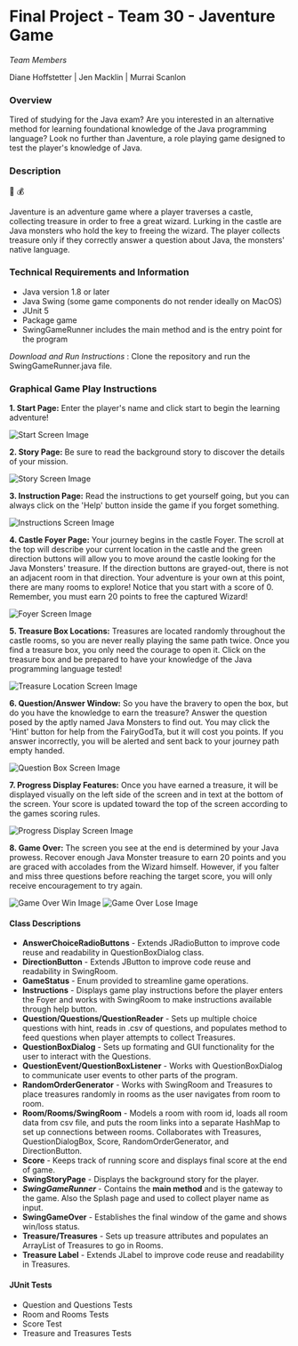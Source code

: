 # Final Project - Team 30 - Javenture Game

*Team Members*

Diane Hoffstetter | Jen Macklin | Murrai Scanlon

### Overview

Tired of studying for the Java exam? Are you interested in an alternative method for learning foundational knowledge of the Java programming language? Look no further than Javenture, a role playing game designed to test the player's knowledge of Java. 

### Description
:european_castle:  :moneybag:  

Javenture is an adventure game where a player traverses a castle, collecting treasure in order to free a great wizard. Lurking in the castle are Java monsters who hold the key to freeing the wizard. The player collects treasure only if they correctly answer a question about Java, the monsters' native language. 

### Technical Requirements and Information

* Java version 1.8 or later
* Java Swing (some game components do not render ideally on MacOS)
* JUnit 5
* Package game
* SwingGameRunner includes the main method and is the entry point for the program

*Download and Run Instructions* : Clone the repository and run the SwingGameRunner.java file.


### Graphical Game Play Instructions



**1. Start Page:** Enter the player's name and click start to begin the learning adventure!

![Start Screen Image](images/screenstart.png)

**2. Story Page:** Be sure to read the background story to discover the details of your mission.

![Story Screen Image](images/screenstory.png)

**3. Instruction Page:** Read the instructions to get yourself going, but you can always click on the 'Help' button inside the game if you forget something.

![Instructions Screen Image](images/screeninstructions.png)

**4. Castle Foyer Page:**  Your journey begins in the castle Foyer. The scroll at the top will describe your current location in the castle and the green direction buttons will allow you to move around the castle looking for the Java Monsters' treasure. If the direction buttons are grayed-out, there is not an adjacent room in that direction. Your adventure is your own at this point, there are many rooms to explore! Notice that you start with a score of 0. Remember, you must earn 20 points to free the captured Wizard!

![Foyer Screen Image](images/screenfoyer.png)

**5. Treasure Box Locations:** Treasures are located randomly throughout the castle rooms, so you are never really playing the same path twice. Once you find a treasure box, you only need the courage to open it. Click on the treasure box and be prepared to have your knowledge of the Java programming language tested!

![Treasure Location Screen Image](images/screetreasurebox.png)

**6. Question/Answer Window:** So you have the bravery to open the box, but do you have the knowledge to earn the treasure? Answer the question posed by the aptly named Java Monsters to find out. You may click the 'Hint' button for help from the FairyGodTa, but it will cost you points. If you answer incorrectly, you will be alerted and sent back to your journey path empty handed.

![Question Box Screen Image](images/screenquestion.png)

**7. Progress Display Features:** Once you have earned a treasure, it will be displayed visually on the left side of the screen and in text at the bottom of the screen. Your score is updated toward the top of the screen according to the games scoring rules.

![Progress Display Screen Image](images/screenprogressdisplay.png)

**8. Game Over:** 
The screen you see at the end is determined by your Java prowess. Recover enough Java Monster treasure to earn 20 points and you are graced with accolades from the Wizard himself. However, if you falter and miss three questions before reaching the target score, you will only receive encouragement to try again.

![Game Over Win Image](images/screenwin.png)
 ![Game Over Lose Image](images/screenlose.png)




#### Class Descriptions


* **AnswerChoiceRadioButtons** - Extends JRadioButton to improve code reuse and readability in QuestionBoxDialog class.
* **DirectionButton** - Extends JButton to improve code reuse and readability in SwingRoom.
* **GameStatus** - Enum provided to streamline game operations.
* **Instructions** - Displays game play instructions before the player enters the Foyer and works with SwingRoom to make instructions available through help button. 
* **Question/Questions/QuestionReader** - Sets up multiple choice questions with hint, reads in .csv of questions, and populates method to feed questions when player attempts to collect Treasures. 
* **QuestionBoxDialog** - Sets up formating and GUI functionality for the user to interact with the Questions.
* **QuestionEvent/QuestionBoxListener** - Works with QuestionBoxDialog to communicate user events to other parts of the program.
* **RandomOrderGenerator** - Works with SwingRoom and Treasures to place treasures randomly in rooms as the user navigates from room to room.
* **Room/Rooms/SwingRoom** - Models a room with room id, loads all room data from csv file, and puts the room links into a separate HashMap to set up connections between rooms. Collaborates with Treasures, QuestionDialogBox, Score, RandomOrderGenerator, and DirectionButton.
* **Score** - Keeps track of running score and displays final score at the end of game.
* **SwingStoryPage** - Displays the background story for the player.
* **_SwingGameRunner_** - Contains the **main method** and is the gateway to the game. Also the Splash page and used to collect player name as input.
* **SwingGameOver** - Establishes the final window of the game and shows win/loss status.
* **Treasure/Treasures** - Sets up treasure attributes and populates an ArrayList of Treasures to go in Rooms.
* **Treasure Label** - Extends JLabel to improve code reuse and readability in Treasures.



#### JUnit Tests

* Question and Questions Tests
* Room and Rooms Tests
* Score Test
* Treasure and Treasures Tests


